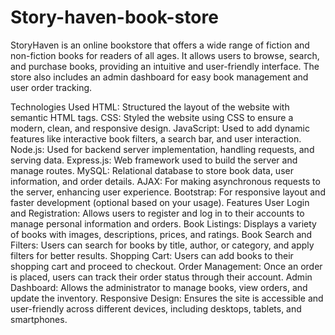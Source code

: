 # Story-haven-book-store
StoryHaven is an online bookstore that offers a wide range of fiction and non-fiction books for readers of all ages. It allows users to browse, search, and purchase books, providing an intuitive and user-friendly interface. The store also includes an admin dashboard for easy book management and user order tracking.

Technologies Used
HTML: Structured the layout of the website with semantic HTML tags.
CSS: Styled the website using CSS to ensure a modern, clean, and responsive design.
JavaScript: Used to add dynamic features like interactive book filters, a search bar, and user interaction.
Node.js: Used for backend server implementation, handling requests, and serving data.
Express.js: Web framework used to build the server and manage routes.
MySQL: Relational database to store book data, user information, and order details.
AJAX: For making asynchronous requests to the server, enhancing user experience.
Bootstrap: For responsive layout and faster development (optional based on your usage).
Features
User Login and Registration: Allows users to register and log in to their accounts to manage personal information and orders.
Book Listings: Displays a variety of books with images, descriptions, prices, and ratings.
Book Search and Filters: Users can search for books by title, author, or category, and apply filters for better results.
Shopping Cart: Users can add books to their shopping cart and proceed to checkout.
Order Management: Once an order is placed, users can track their order status through their account.
Admin Dashboard: Allows the administrator to manage books, view orders, and update the inventory.
Responsive Design: Ensures the site is accessible and user-friendly across different devices, including desktops, tablets, and smartphones.
